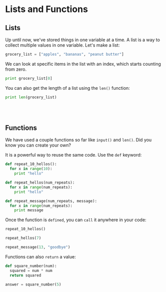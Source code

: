 # Lists and Functions

## Lists

Up until now, we've stored things in one variable at a time. A list is a way to collect multiple values in one variable. Let's make a list:

```python
grocery_list = ["apples", "bananas", "peanut butter"]
```

We can look at specific items in the list with an index, which starts counting from zero.

```python
print grocery_list[0]
```

You can also get the length of a list using the `len()` function:

```python
print len(grocery_list)
```
<br><br>

## Functions

We have used a couple functions so far like `input()` and `len()`. Did you know you can create your own?

It is a powerful way to reuse the same code. Use the `def` keyword:

```python
def repeat_10_hellos():
  for x in range(10):
    print "hello"
```

```python
def repeat_hellos(num_repeats):
  for x in range(num_repeats):
    print "hello"
```

```python
def repeat_message(num_repeats, message):
  for x in range(num_repeats):
    print message
```

Once the function is `defined`, you can `call` it anywhere in your code:
```python
repeat_10_hellos()
```

```python
repeat_hellos(7)
```

```python
repeat_message(13, "goodbye")
```

Functions can also `return` a value:
```python
def square_number(num):
  squared = num * num
  return squared
```

```python
answer = square_number(5)
```


